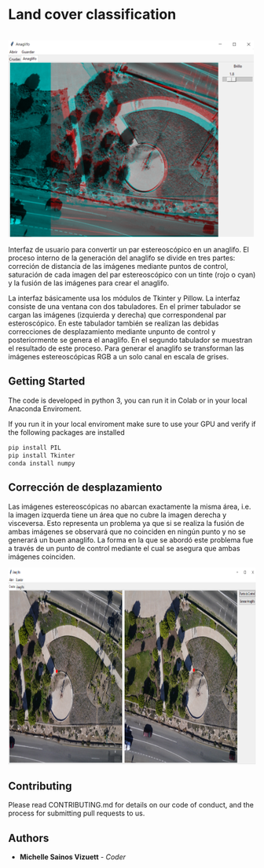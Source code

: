 <h1> Land cover classification </h1>
<br/>
<img src="https://github.com/sainosmichelle/Anaglifo/blob/master/images/retorno2.PNG"
  width="500"
  height="400">

<p>Interfaz de usuario para convertir un par estereoscópico en un anaglifo. El proceso interno de la generación del anaglifo se divide en tres partes: correción de distancia de las imágenes mediante puntos de control, saturación de cada imagen del par estereoscópico con un tinte (rojo o cyan) y la fusión de las imágenes para crear el anaglifo. </p>

<p>La interfaz básicamente usa los módulos de Tkinter  y  Pillow.  La  interfaz  consiste  de una ventana con dos tabuladores. En el primer tabulador se cargan las imágenes (izquierda y derecha) que correspondenal par esteroscópico. En este tabulador también se realizan las  debidas  correcciones  de  desplazamiento  mediante  unpunto  de  control  y  posteriormente  se  genera  el  anaglifo. En  el  segundo  tabulador  se  muestran  el  resultado  de  este proceso. Para generar el anaglifo se transforman las imágenes estereoscópicas RGB a un solo canal en escala de grises.</p>

<h2>Getting Started</h2>
The code is developed in python 3, you can run it in Colab or in your local Anaconda Enviroment.

<p>If you run it in your local enviroment make sure to use your GPU and verify if the following packages are installed</p>

```
pip install PIL
pip install Tkinter
conda install numpy
```

<h2>Corrección de desplazamiento</h2>
 Las  imágenes  estereoscópicas  no  abarcan  exactamente  la  misma  área,  i.e.  la  imagen izquerda  tiene  un  área  que  no  cubre  la  imagen  derecha  y visceversa. Esto representa un problema ya que si se realiza la fusión de ambas imágenes se observará que no coinciden en ningún punto y no se generará un buen anaglifo. La forma en la que se abordó este problema fue a través de un punto de control mediante el cual se asegura que ambas imágenes coinciden.

 <img src="https://github.com/sainosmichelle/Anaglifo/blob/master/images/retorno1.PNG"
  width="800"
  height="400">


<h2>Contributing</h2>
<p>Please read CONTRIBUTING.md for details on our code of conduct, and the process for submitting pull requests to us.</p>
<h2>Authors</h2>
<ul>
<li> <b>Michelle Sainos Vizuett</b> <em>- Coder</it></em> </li>
</ul>
